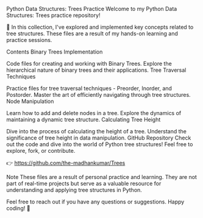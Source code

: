 Python Data Structures: Trees Practice
Welcome to my Python Data Structures: Trees practice repository! 

🌲 In this collection, I've explored and implemented key concepts related to tree structures. These files are a result of my hands-on learning and practice sessions.

Contents
Binary Trees Implementation

Code files for creating and working with Binary Trees.
Explore the hierarchical nature of binary trees and their applications.
Tree Traversal Techniques

Practice files for tree traversal techniques - Preorder, Inorder, and Postorder.
Master the art of efficiently navigating through tree structures.
Node Manipulation

Learn how to add and delete nodes in a tree.
Explore the dynamics of maintaining a dynamic tree structure.
Calculating Tree Height

Dive into the process of calculating the height of a tree.
Understand the significance of tree height in data manipulation.
GitHub Repository
Check out the code and dive into the world of Python tree structures! Feel free to explore, fork, or contribute.

👉 https://github.com/the-madhankumar/Trees

Note
These files are a result of personal practice and learning. They are not part of real-time projects but serve as a valuable resource for understanding and applying tree structures in Python.

Feel free to reach out if you have any questions or suggestions. Happy coding! 🚀